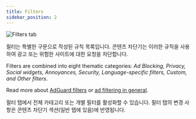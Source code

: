 ```yaml
---
title: Filters
sidebar_position: 2
---
```


![Filters tab](https://cdn.adtidy.org/public/Adguard/Blog/AG_for_Safari_in-depth_review/Filters.png)

필터는 특별한 구문으로 작성된 규칙 목록입니다. 콘텐츠 차단기는 이러한 규칙을 사용하여 광고 또는 위험한 사이트에 대한 요청을 차단합니다.

Filters are combined into eight thematic categories: _Ad Blocking, Privacy, Social widgets, Annoyances, Security, Language-specific filters, Custom, and Other filters_.

Read more about [AdGuard filters](/general/ad-filtering/adguard-filters) or [ad filtering in general](/general/ad-filtering/how-ad-blocking-works).

필터 탭에서 전체 카테고리 또는 개별 필터를 활성화할 수 있습니다. 필터 탭의 변경 사항은 콘텐츠 차단기 섹션(일반 탭에 있음)에 반영됩니다.
